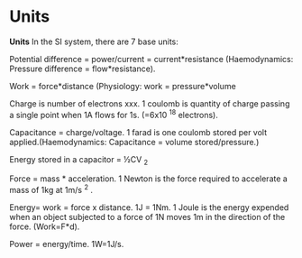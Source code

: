 # Units

**Units** In the SI system, there are 7 base units:

Potential difference = power/current = current\*resistance
(Haemodynamics: Pressure difference = flow\*resistance).

Work = force\*distance (Physiology: work = pressure\*volume

Charge is number of electrons xxx. 1 coulomb is quantity of charge
passing a single point when 1A flows for 1s. (=6x10 <sup>18</sup>
electrons).

Capacitance = charge/voltage. 1 farad is one coulomb stored per volt
applied.(Haemodynamics: Capacitance = volume stored/pressure.)

Energy stored in a capacitor = ½CV <sub>2</sub>

Force = mass \* acceleration. 1 Newton is the force required to
accelerate a mass of 1kg at 1m/s <sup>2</sup> .

Energy= work = force x distance. 1J = 1Nm. 1 Joule is the energy
expended when an object subjected to a force of 1N moves 1m in the
direction of the force. (Work=F\*d).

Power = energy/time. 1W=1J/s.
